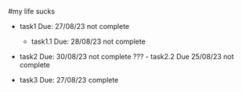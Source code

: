 #my life sucks

- task1 Due: 27/08/23 not complete


  - task1.1 Due: 28/08/23 not complete


- task2 Due: 30/08/23 not complete
???
        - task2.2 Due 25/08/23 not complete

- task3 Due: 27/08/23 complete
